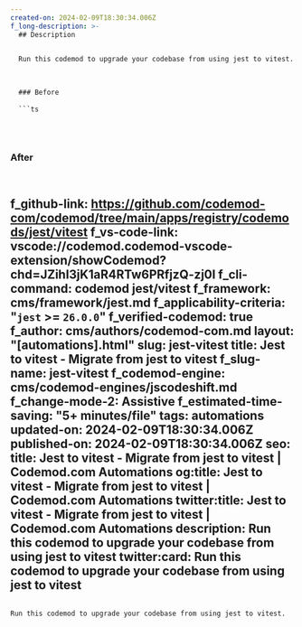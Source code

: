```yaml
---
created-on: 2024-02-09T18:30:34.006Z
f_long-description: >-
  ## Description
  

  Run this codemod to upgrade your codebase from using jest to vitest.
  

  
  ### Before
  
  ```ts
  
  
  
  ```
  
  ### After
  
  ```ts
  
  
  
  ```
f_github-link: https://github.com/codemod-com/codemod/tree/main/apps/registry/codemods/jest/vitest
f_vs-code-link: vscode://codemod.codemod-vscode-extension/showCodemod?chd=JZihI3jK1aR4RTw6PRfjzQ-zj0I
f_cli-command: codemod jest/vitest
f_framework: cms/framework/jest.md
f_applicability-criteria: "`jest` >= `26.0.0`"
f_verified-codemod: true
f_author: cms/authors/codemod-com.md
layout: "[automations].html"
slug: jest-vitest
title: Jest to vitest - Migrate from jest to vitest
f_slug-name: jest-vitest
f_codemod-engine: cms/codemod-engines/jscodeshift.md
f_change-mode-2: Assistive
f_estimated-time-saving: "5+ minutes/file"
tags: automations
updated-on: 2024-02-09T18:30:34.006Z
published-on: 2024-02-09T18:30:34.006Z
seo:
  title: Jest to vitest - Migrate from jest to vitest | Codemod.com Automations
  og:title: Jest to vitest - Migrate from jest to vitest | Codemod.com Automations
  twitter:title: Jest to vitest - Migrate from jest to vitest | Codemod.com Automations
  description: Run this codemod to upgrade your codebase from using jest to vitest
  twitter:card: Run this codemod to upgrade your codebase from using jest to vitest
---
```

Run this codemod to upgrade your codebase from using jest to vitest.